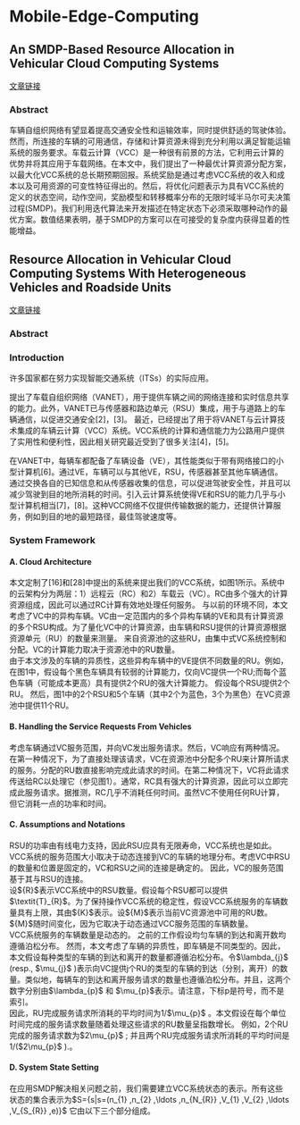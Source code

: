 # Mobile-Edge-Computing

## An SMDP-Based Resource Allocation in Vehicular Cloud Computing Systems
[文章链接](https://ieeexplore.ieee.org/document/7277060)

### Abstract
车辆自组织网络有望显着提高交通安全性和运输效率，同时提供舒适的驾驶体验。然而，所连接的车辆的可用通信，存储和计算资源未得到充分利用以满足智能运输系统的服务要求。车载云计算（VCC）是一种很有前景的方法，它利用云计算的优势并将其应用于车载网络。在本文中，我们提出了一种最优计算资源分配方案，以最大化VCC系统的总长期预期回报。系统奖励是通过考虑VCC系统的收入和成本以及可用资源的可变性特征得出的。然后，将优化问题表示为具有VCC系统的定义的状态空间，动作空间，奖励模型和转移概率分布的无限时域半马尔可夫决策过程(SMDP)。我们利用迭代算法来开发描述在特定状态下必须采取哪种动作的最优方案。数值结果表明，基于SMDP的方案可以在可接受的复杂度内获得显着的性能增益。







## Resource Allocation in Vehicular Cloud Computing Systems With Heterogeneous Vehicles and Roadside Units

[文章链接](https://ieeexplore.ieee.org/document/7891877)



### Abstract

### Introduction
许多国家都在努力实现智能交通系统（ITSs）的实际应用。

提出了车载自组织网络（VANET），用于提供车辆之间的网络连接和实时信息共享的能力。此外，VANET已与传感器和路边单元（RSU）集成，用于与道路上的车辆通信，以促进交通安全[2]，[3]。 最近，已经提出了用于将VANET与云计算技术集成的车辆云计算（VCC）系统。VCC系统的计算和通信能力为公路用户提供了实用性和便利性，因此相关研究最近受到了很多关注[4]，[5]。

在VANET中，每辆车都配备了车辆设备（VE），其性能类似于带有网络接口的小型计算机[6]。通过VE，车辆可以与其他VE，RSU，传感器甚至其他车辆通信。 通过交换各自的已知信息和从传感器收集的信息，可以促进驾驶安全性，并且可以减少驾驶到目的地所消耗的时间。引入云计算系统使得VE和RSU的能力几乎与小型计算机相当[7]，[8]。这种VCC网络不仅提供传输数据的能力，还提供计算服务，例如到目的地的最短路径，最佳驾驶速度等。

### System Framework

#### A. Cloud Architecture
本文定制了[16]和[28]中提出的系统来提出我们的VCC系统，如图1所示。系统中的云架构分为两层：1）远程云（RC）和2）车载云（VC）。RC由多个强大的计算资源组成，因此可以通过RC计算有效地处理任何服务。 与以前的环境不同，本文考虑了VC中的异构车辆。VC由一定范围内的多个异构车辆的VE和具有计算资源的多个RSU构成。为了量化VC中的计算资源，由车辆和RSU提供的计算资源根据资源单元（RU）的数量来测量。 来自资源池的这些RU，由集中式VC系统控制和分配。VC的计算能力取决于资源池中的RU数量。  
由于本文涉及的车辆的异质性，这些异构车辆中的VE提供不同数量的RU。例如，在图1中，假设每个黑色车辆具有较弱的计算能力，仅向VC提供一个RU;而每个蓝色车辆（可能成本更高）具有提供2个RU的强大计算能力。 假设每个RSU提供2个RU。 然后，图1中的2个RSU和5个车辆（其中2个为蓝色，3个为黑色）在VC资源池中提供11个RU。

#### B. Handling the Service Requests From Vehicles
考虑车辆通过VC服务范围，并向VC发出服务请求。然后，VC响应有两种情况。 在第一种情况下，为了直接处理该请求，VC在资源池中分配多个RU来计算所请求的服务。分配的RU数直接影响完成此请求的时间。在第二种情况下，VC将此请求传送给RC以处理它（参见图1）。通常，RC具有强大的计算资源，因此可以立即完成此服务请求。据推测，RC几乎不消耗任何时间。虽然VC不使用任何RU计算，但它消耗一点的功率和时间。

#### C. Assumptions and Notations
RSU的功率由有线电力支持，因此RSU应具有无限寿命，VCC系统也是如此。VCC系统的服务范围大小取决于动态连接到VC的车辆的地理分布。考虑VC中RSU的数量和位置是固定的，VC和RSU之间的连接是确定的。 因此，VC的服务范围基于其与RSU的连接。  
设\${R}\$表示VCC系统中的RSU数量。假设每个RSU都可以提供 \$\textit{T}\_{R}\$。为了保持操作VCC系统的稳定性，假设VCC系统服务的车辆数量具有上限，其由\${K}\$表示。设\${M}\$表示当前VC资源池中可用的RU数。\${M}\$随时间变化，因为它取决于动态通过VCC服务范围的车辆数量。  
VCC系统服务的车辆数量是动态的。 之前的工作假设均匀车辆的到达和离开数均遵循泊松分布。 然而，本文考虑了车辆的异质性，即车辆是不同类型的。因此，本文假设每种类型的车辆的到达和离开的数量都遵循泊松分布。令\$\lambda_{j}\$ (resp., \$\mu_{j}\$ )表示向VC提供j个RU的类型的车辆的到达（分别，离开）的数量。类似地，每辆车的到达和离开服务请求的数量也遵循泊松分布。并且，这两个数字分别由\$\lambda_{p}\$ 和 \$\mu_{p}\$表示。请注意，下标p是符号，而不是索引。  
因此，RU完成服务请求所消耗的平均时间为1/\$\mu_{p}\$ 。本文假设在每个单位时间完成的服务请求数量随着处理这些请求的RU数量呈指数增长。 例如，2个RU完成的服务请求数为\$2\mu_{p}\$ ; 并且两个RU完成服务请求所消耗的平均时间是1/(\$2\mu_{p}\$ ).。

#### D. System State Setting
在应用SMDP解决相关问题之前，我们需要建立VCC系统状态的表示。所有这些状态的集合表示为\$S=\{s|s=(n_{1} ,n_{2} ,\ldots ,n_{N_{R}} ,V_{1} ,V_{2} ,\ldots ,V_{S_{R}} ,e)\}\$ 它由以下三个部分组成。